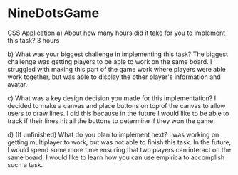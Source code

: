 # NineDotsGame
CSS Application
a) About how many hours did it take for you to implement this task?
3 hours

b) What was your biggest challenge in implementing this task?
The biggest challenge was getting players to be able to work on the same board.
I struggled with making this part of the game work where players were able work together, 
but was able to display the other player's information and avatar.

c) What was a key design decision you made for this implementation?
I decided to make a canvas and place buttons on top of the canvas to allow users to draw lines.
I did this because in the future I would like to be able to track if their lines hit all the buttons
to determine if they won the game.

d) (If unfinished) What do you plan to implement next?
I was working on getting multiplayer to work, but was not able to finish this task. 
In the future, I would spend some more time ensuring that two players can interact on the same board.
I would like to learn how you can use empirica to accomplish such a task. 